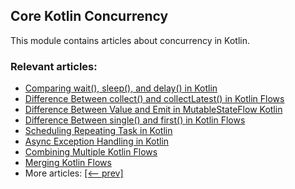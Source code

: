 ## Core Kotlin Concurrency

This module contains articles about concurrency in Kotlin.

### Relevant articles:
- [Comparing wait(), sleep(), and delay() in Kotlin](https://www.baeldung.com/kotlin/wait-sleep-delay-difference)
- [Difference Between collect() and collectLatest() in Kotlin Flows](https://www.baeldung.com/kotlin/flow-collect-vs-collectlatest)
- [Difference Between Value and Emit in MutableStateFlow Kotlin](https://www.baeldung.com/kotlin/mutablestateflow-value-vs-emit)
- [Difference Between single() and first() in Kotlin Flows](https://www.baeldung.com/kotlin/flows-single-vs-first)
- [Scheduling Repeating Task in Kotlin](https://www.baeldung.com/kotlin/schedule-repeating-task)
- [Async Exception Handling in Kotlin](https://www.baeldung.com/kotlin/coroutine-exception-handling)
- [Combining Multiple Kotlin Flows](https://www.baeldung.com/kotlin/combining-multiple-flows)
- [Merging Kotlin Flows](https://www.baeldung.com/kotlin/flow-merging)
- More articles: [[<-- prev]](../core-kotlin-concurrency-2)

